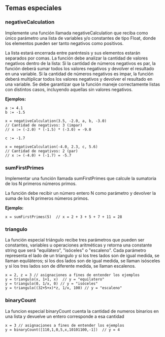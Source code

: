 ## Temas especiales

### negativeCalculation 
Implemente una función llamada negativeCalculation que reciba como único parámetro una lista de variables y/o constantes de tipo Float, donde los elementos pueden ser tanto negativos como positivos.

La lista estará encerrada entre paréntesis y sus elementos estarán separados por comas.
La función debe analizar la cantidad de valores negativos dentro de la lista:
Si la cantidad de números negativos es par, la función deberá sumar todos los valores negativos y devolver el resultado en una variable.
Si la cantidad de números negativos es impar, la función deberá multiplicar todos los valores negativos y devolver el resultado en una variable.
Se debe garantizar que la función maneje correctamente listas con distintos casos, incluyendo aquellas sin valores negativos.

**Ejemplos:**
```
a := 4.1
b := -1.5

x = negativeCalculation(3.5, -2.0, a, b, -3.0)  
// Cantidad de negativos: 3 (impar)  
// x := (-2.0) * (-1.5) * (-3.0) = -9.0

c := -1.7

x = negativeCalculation(-4.0, 2.3, c, 5.6)  
// Cantidad de negativos: 2 (par)  
// x := (-4.0) + (-1.7) = -5.7  
```

### sumFirstPrimes
Implementar una función llamada sumFirstPrimes que calcule la sumatoria de los N primeros números primos.

La función debe recibir un número entero N como parámetro y devolver la suma de los N primeros números primos.

**Ejemplo:**
```
x = sumFirstPrimes(5)  // x = 2 + 3 + 5 + 7 + 11 = 28
```

### triangulo
La función especial triángulo recibe tres parámetros que pueden ser constantes, variables u operaciones aritméticas y retorna una constante string que será "equilátero", "isóceles" o "escaleno". Cada parámetro representa el lado de un tríangulo y si los tres lados son de igual medida, se llaman equiláteros; si los dos lados son de igual medida, se llaman isósceles y si los tres lados son de diferente medida, se llaman escalenos.
```
x = 2, z = 3 // asignaciones a fines de entender los ejemplos
y = triangulo(x, 1+1, x)  // y = "equilatero"
y = triangulo(0, 1/x, 0) // y = "isóceles"
y = triangulo((32+5+x)*z, 1/x, 100) // y = "escaleno"
```

### binaryCount
La funcion especial binaryCount cuenta la cantidad de numeros binarios en una lista y devuelve un entero corresponde a esa cantidad
```
x = 3 // asignaciones a fines de entender los ejemplos
y = binaryCount([110,1,0,5,x,10101100,-1])  // y = 4
```
